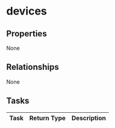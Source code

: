 # devices



## Properties
None

## Relationships
None


## Tasks

| Task		   | Return Type	|Description|
|:---------------|:--------|:----------|
